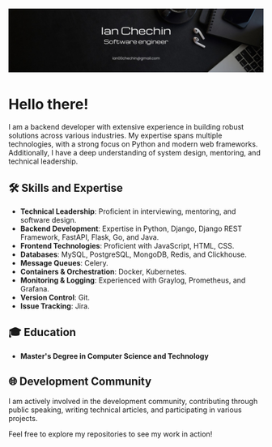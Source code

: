 # ![ian chechin header](img/1723894343759.jpeg)

# Hello there!

I am a backend developer with extensive experience in building robust solutions across various industries. My expertise spans multiple technologies, with a strong focus on Python and modern web frameworks. Additionally, I have a deep understanding of system design, mentoring, and technical leadership.

## 🛠️ Skills and Expertise
- **Technical Leadership**: Proficient in interviewing, mentoring, and software design.
- **Backend Development**: Expertise in Python, Django, Django REST Framework, FastAPI, Flask, Go, and Java.
- **Frontend Technologies**: Proficient with JavaScript, HTML, CSS.
- **Databases**: MySQL, PostgreSQL, MongoDB, Redis, and Clickhouse.
- **Message Queues**: Celery.
- **Containers & Orchestration**: Docker, Kubernetes.
- **Monitoring & Logging**: Experienced with Graylog, Prometheus, and Grafana.
- **Version Control**: Git.
- **Issue Tracking**: Jira.

## 🎓 Education
- **Master's Degree in Computer Science and Technology**

## 🌐 Development Community
I am actively involved in the development community, contributing through public speaking, writing technical articles, and participating in various projects.

Feel free to explore my repositories to see my work in action!
